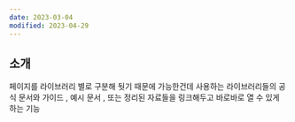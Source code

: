 ```yaml
---
date: 2023-03-04
modified: 2023-04-29
---
```


## 소개

페이지를 라이브러리 별로 구분해 둿기 때문에 가능한건데
사용하는 라이브러리들의 공식 문서와 가이드 , 예시 문서 , 또는 정리된 자료들을 링크해두고 바로바로 열 수 있게 하는 기능
